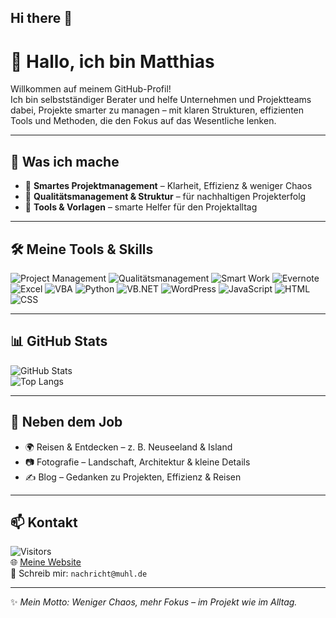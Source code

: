 ## Hi there 👋

<!--
**matthiasmhh/matthiasmhh** is a ✨ _special_ ✨ repository because its `README.md` (this file) appears on your GitHub profile.

Here are some ideas to get you started:

- 🔭 I’m currently working on ...
- 🌱 I’m currently learning ...
- 👯 I’m looking to collaborate on ...
- 🤔 I’m looking for help with ...
- 💬 Ask me about ...
- 📫 How to reach me: ...
- 😄 Pronouns: ...
- ⚡ Fun fact: ...
-->


# 👋 Hallo, ich bin Matthias

Willkommen auf meinem GitHub-Profil!  
Ich bin selbstständiger Berater und helfe Unternehmen und Projektteams dabei, Projekte smarter zu managen – mit klaren Strukturen, effizienten Tools und Methoden, die den Fokus auf das Wesentliche lenken.  

---

## 🚀 Was ich mache
- 🔹 **Smartes Projektmanagement** – Klarheit, Effizienz & weniger Chaos  
- 🔹 **Qualitätsmanagement & Struktur** – für nachhaltigen Projekterfolg  
- 🔹 **Tools & Vorlagen** – smarte Helfer für den Projektalltag  

---

## 🛠️ Meine Tools & Skills
![Project Management](https://img.shields.io/badge/Methoden-Agile_|_Hybrid_|_Klassisch-orange)
![Qualitätsmanagement](https://img.shields.io/badge/Focus-Qualitätsmanagement-4CAF50?logo=checkmarx&logoColor=white)
![Smart Work](https://img.shields.io/badge/Approach-Smart%20Work-007ACC?logo=windows-terminal&logoColor=white)
![Evernote](https://img.shields.io/badge/Notes-Evernote-00A82D?logo=evernote&logoColor=white)
![Excel](https://img.shields.io/badge/Tool-Excel-green?logo=microsoft-excel)
![VBA](https://img.shields.io/badge/Code-VBA-217346?logo=microsoft-excel&logoColor=white)
![Python](https://img.shields.io/badge/Code-Python-blue?logo=python)
![VB.NET](https://img.shields.io/badge/Dev-VB.NET-512BD4?logo=dotnet&logoColor=white)
![WordPress](https://img.shields.io/badge/CMS-WordPress-21759B?logo=wordpress&logoColor=white)
![JavaScript](https://img.shields.io/badge/Code-JavaScript-F7DF1E?logo=javascript&logoColor=black)
![HTML](https://img.shields.io/badge/Markup-HTML5-E34F26?logo=html5&logoColor=white)
![CSS](https://img.shields.io/badge/Style-CSS3-1572B6?logo=css3&logoColor=white)


---

## 📊 GitHub Stats
![GitHub Stats](https://github-readme-stats.vercel.app/api?username=matthiasmhh&show_icons=true&theme=default)  
![Top Langs](https://github-readme-stats.vercel.app/api/top-langs/?username=matthiasmhh&layout=compact)

---

## 📸 Neben dem Job
- 🌍 Reisen & Entdecken – z. B. Neuseeland & Island  
- 📷 Fotografie – Landschaft, Architektur & kleine Details  
- ✍️ Blog – Gedanken zu Projekten, Effizienz & Reisen  

---

## 📫 Kontakt
![Visitors](https://komarev.com/ghpvc/?username=matthiasmhh&color=blue)  
🌐 [Meine Website](https://www.muhl.de.de)  
📧 Schreib mir: `nachricht@muhl.de`

---

✨ *Mein Motto: Weniger Chaos, mehr Fokus – im Projekt wie im Alltag.*
